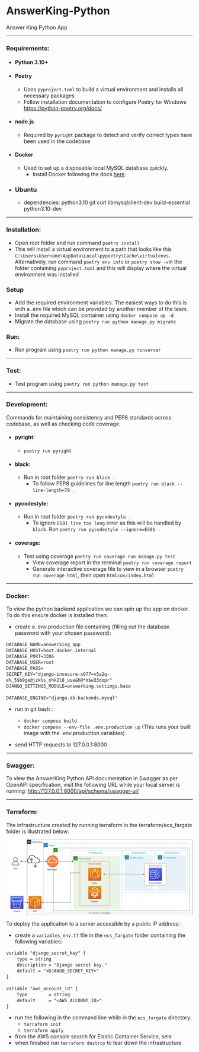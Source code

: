 # AnswerKing-Python
Answer King Python App
***
### Requirements:
- #### Python 3.10+
- #### Poetry
  - Uses `pyproject.toml` to build a virtual environment and installs all necessary packages
  - Follow installation documentation to configure Poetry for Windows https://python-poetry.org/docs/
- #### node.js
  - Required by `pyright` package to detect and verify correct types have been used in the codebase
- #### Docker
  - Used to set up a disposable local MySQL database quickly.
    - Install Docker following the docs [here](https://docs.docker.com/get-docker/).
- ### Ubuntu
    - dependencies:  python3.10 git curl libmysqlclient-dev build-essential python3.10-dev

***
### Installation:
- Open root folder and run command `poetry install`
- This will install a virtual environment to a path that looks like this `C:\Users\Username\AppData\Local\pypoetry\Cache\virtualenvs`. Alternatively, run command `poetry env info` or `poetry show -v`in the folder containing `pyproject.toml` and this will display where the virtual environment was installed

### Setup
- Add the required environment variables. The easiest ways to do this is with a .env file which can be provided by another member of the team.
- Install the required MySQL container using `docker compose up -d`
- Migrate the database using `poetry run python manage.py migrate`

### Run:
- Run program using `poetry run python manage.py runserver`
***
### Test:
- Test program using `poetry run python manage.py test`

***
### Development:
Commands for maintaining consistency and PEP8 standards across codebase, as well as checking code coverage.
- #### pyright:
  - `poetry run pyright`
- #### black:
  - Run in root folder `poetry run black .`
    - To follow PEP8 guidelines for line length `poetry run black --line-length=79 .`
- #### pycodestyle:
  - Run in root folder `poetry run pycodestyle .`
    - To ignore `E501 line too long` error as this will be handled by `black`. Run `poetry run pycodestyle --ignore=E501 .`
- #### coverage:
  - Test using coverage `poetry run coverage run manage.py test`
    - View coverage report in the terminal `poetry run coverage report`
    - Generate interactive coverage file to view in a browser `poetry run coverage html`, then open `htmlcov/index.html`

***
### Docker:
To view the python backend application we can spin up the app on docker. To do this ensure docker is installed then:
- create a .env.production file containing (filling out the database password with your chosen password):
```
DATABASE_NAME=answerking_app
DATABASE_HOST=host.docker.internal
DATABASE_PORT=3306
DATABASE_USER=root
DATABASE_PASS=
SECRET_KEY="django-insecure-x977=v5a2q-e%_5$b9ge@jzk%s_nhk2l8_use&h@*m$w33dopr"
DJANGO_SETTINGS_MODULE=answerking.settings.base

DATABASE_ENGINE="django.db.backends.mysql"
```
- run in git bash :
  - `docker compose build`
  - `docker compose --env-file .env.production up` (This runs your built image with the .env.production variables)

- send HTTP requests to 127.0.0.1:8000

***
### Swagger:
To view the AnswerKing Python API documentation in Swagger as per OpenAPI specification, visit the following URL while
 your local server is running: http://127.0.0.1:8000/api/schema/swagger-ui/

 ***
### Terraform:
The infrastructure created by running terraform in the terraform/ecs_fargate folder is illustrated below:

![Alt text](terraform/ecs_fargate/ecs_fargate.svg?raw=true "VPC Subnet Module Diagram")

To deploy the application to a server accessible by a public IP address:
- create a `variables_env.tf`  file in the `ecs_fargate` folder containing the following variables:
```
variable "django_secret_key" {
    type = string
    description = "Django secret key."
    default = "<DJANGO_SECRET_KEY>"
}

variable "aws_account_id" {
    type        = string
    default     = "<AWS_ACCOUNT_ID>"
}
```
- run the following in the command line while in the `ecs_fargate` directory:
  - `terraform init`
  - `terraform apply`
- from the AWS console search for Elastic Container Service, sele
- when finished run `terraform destroy` to tear down the infrastructure